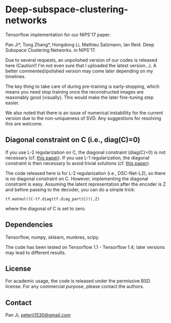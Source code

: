 # Deep-subspace-clustering-networks

Tensorflow implementation for our NIPS'17 paper:

Pan Ji*, Tong Zhang*, Hongdong Li, Mathieu Salzmann, Ian Reid. Deep Subspace Clustering Networks. in NIPS'17.

Due to several requests, an unpolished version of our codes is released here (Caution!! I'm not even sure that I uploaded the latest version...). A better commented/polished version may come later depending on my timelines.

The key thing to take care of during pre-training is early-stopping, which means you need stop training once the reconstructed images are reasonably good (visually). This would make the later fine-tuning step easier.

We also noted that there is an issue of numerical instablility for the current version due to the non-uniqueness of SVD. Any suggestions for resolving this are welcome. 

## Diagonal constraint on C (i.e., diag(C)=0)

If you use L-2 regularization on C, the diagonal constraint (diag(C)=0) is not necessary (cf. [this paper](https://www.researchgate.net/publication/261989058_Efficient_Dense_Subspace_Clustering)). If you use L-1 regularization, the diagonal constraint is then necessary to avoid trivial solutions (cf. [this paper](https://arxiv.org/abs/1203.1005)).

The code released here is for L-2 regularization (i.e., DSC-Net-L2), so there is no diagonal constraint on C. However, implementing the diagonal constraint is easy. Assuming the latent representation after the encoder is Z and before passing to the decoder, you can do a simple trick:
```
tf.matmul((C-tf.diag(tf.diag_part(C))),Z)
```
where the diagonal of C is set to zero.

## Dependencies

Tensorflow, numpy, sklearn, munkres, scipy.

The code has been tested on Tensorflow 1.1 - Tensorflow 1.4; later versions may lead to different results.

## License

For academic usage, the code is released under the permissive BSD license. For any commercial purpose, please contact the authors.

## Contact
Pan Ji, peterji1530@gmail.com
